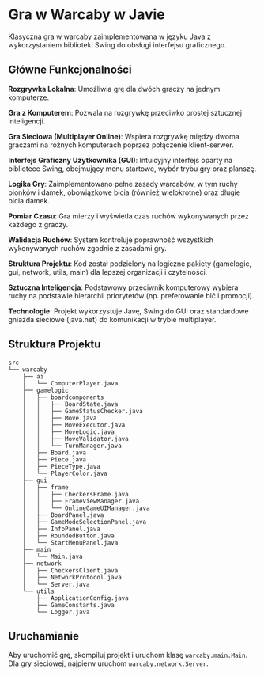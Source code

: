 # Gra w Warcaby w Javie

Klasyczna gra w warcaby zaimplementowana w języku Java z wykorzystaniem biblioteki Swing do obsługi interfejsu graficznego.

## Główne Funkcjonalności

  **Rozgrywka Lokalna**: Umożliwia grę dla dwóch graczy na jednym komputerze.
  
  **Gra z Komputerem**: Pozwala na rozgrywkę przeciwko prostej sztucznej inteligencji.
  
  **Gra Sieciowa (Multiplayer Online)**: Wspiera rozgrywkę między dwoma graczami na różnych komputerach poprzez połączenie klient-serwer.
  
  **Interfejs Graficzny Użytkownika (GUI)**: Intuicyjny interfejs oparty na bibliotece Swing, obejmujący menu startowe, wybór trybu gry oraz planszę.
  
  **Logika Gry**: Zaimplementowano pełne zasady warcabów, w tym ruchy pionków i damek, obowiązkowe bicia (również wielokrotne) oraz długie bicia damek.
  
  **Pomiar Czasu**: Gra mierzy i wyświetla czas ruchów wykonywanych przez każdego z graczy.
  
  **Walidacja Ruchów**: System kontroluje poprawność wszystkich wykonywanych ruchów zgodnie z zasadami gry.
  
  **Struktura Projektu**: Kod został podzielony na logiczne pakiety (gamelogic, gui, network, utils, main) dla lepszej organizacji i czytelności.
  
  **Sztuczna Inteligencja**: Podstawowy przeciwnik komputerowy wybiera ruchy na podstawie hierarchii priorytetów (np. preferowanie bić i promocji).
  
  **Technologie**: Projekt wykorzystuje Javę, Swing do GUI oraz standardowe gniazda sieciowe (java.net) do komunikacji w trybie multiplayer.

## Struktura Projektu

```
src
└── warcaby
    ├── ai
    │   └── ComputerPlayer.java
    ├── gamelogic
    │   ├── boardcomponents
    │   │   ├── BoardState.java
    │   │   ├── GameStatusChecker.java
    │   │   ├── Move.java
    │   │   ├── MoveExecutor.java
    │   │   ├── MoveLogic.java
    │   │   ├── MoveValidator.java
    │   │   └── TurnManager.java
    │   ├── Board.java
    │   ├── Piece.java
    │   ├── PieceType.java
    │   └── PlayerColor.java
    ├── gui
    │   ├── frame
    │   │   ├── CheckersFrame.java
    │   │   ├── FrameViewManager.java
    │   │   └── OnlineGameUIManager.java
    │   ├── BoardPanel.java
    │   ├── GameModeSelectionPanel.java
    │   ├── InfoPanel.java
    │   ├── RoundedButton.java
    │   └── StartMenuPanel.java
    ├── main
    │   └── Main.java
    ├── network
    │   ├── CheckersClient.java
    │   ├── NetworkProtocol.java
    │   └── Server.java
    └── utils
        ├── ApplicationConfig.java
        ├── GameConstants.java
        └── Logger.java
```

## Uruchamianie
Aby uruchomić grę, skompiluj projekt i uruchom klasę `warcaby.main.Main`. Dla gry sieciowej, najpierw uruchom `warcaby.network.Server`.
